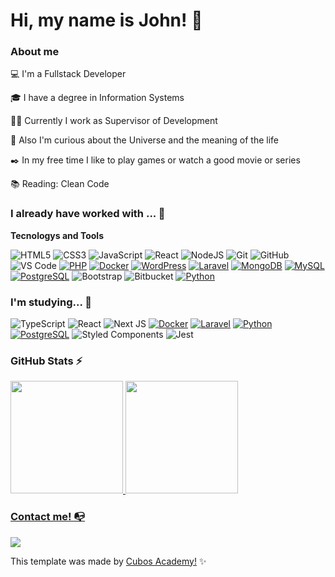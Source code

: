 # Hi, my name is John! 👋

### About me

💻 I'm a Fullstack Developer

🎓 I have a degree in Information Systems

👩‍💻 Currently I work as Supervisor of Development

🔎 Also I'm curious about the Universe and the meaning of the life

✒️ In my free time I like to play games or watch a good movie or series

📚 Reading: Clean Code

### I already have worked with ... 🔧

**Tecnologys and Tools**

<!-- (Aqui você pode adicionar tecnologias que aprendeu no curso, já listamos algumas delas, e outras que já domina)) -->

![HTML5](https://img.shields.io/badge/html5-%23E34F26.svg?style=for-the-badge&logo=html5&logoColor=white)
![CSS3](https://img.shields.io/badge/css3-%231572B6.svg?style=for-the-badge&logo=css3&logoColor=white)
![JavaScript](https://img.shields.io/badge/javascript-%23323330.svg?style=for-the-badge&logo=javascript&logoColor=%23F7DF1E)
![React](https://img.shields.io/badge/react-%2320232a.svg?style=for-the-badge&logo=react&logoColor=%2361DAFB)
![NodeJS](https://img.shields.io/badge/node.js-6DA55F?style=for-the-badge&logo=node.js&logoColor=white)
![Git](https://img.shields.io/badge/git-%23F05033.svg?style=for-the-badge&logo=git&logoColor=white)
![GitHub](https://img.shields.io/badge/github-%23121011.svg?style=for-the-badge&logo=github&logoColor=white)
![VS Code](https://img.shields.io/badge/VS%20Code-0078d7.svg?style=for-the-badge&logo=visual-studio-code&logoColor=white)
[![PHP](https://img.shields.io/badge/PHP-777BB4.svg?style=for-the-badge&logo=php&logoColor=white)](https://www.php.net/)
[![Docker](https://img.shields.io/badge/Docker-2496ED.svg?style=for-the-badge&logo=docker&logoColor=white)](https://www.docker.com/)
[![WordPress](https://img.shields.io/badge/WordPress-21759B.svg?style=for-the-badge&logo=wordpress&logoColor=white)](https://wordpress.org/)
[![Laravel](https://img.shields.io/badge/Laravel-FF2D20.svg?style=for-the-badge&logo=laravel&logoColor=white)](https://laravel.com/)
[![MongoDB](https://img.shields.io/badge/MongoDB-47A248.svg?style=for-the-badge&logo=mongodb&logoColor=white)](https://www.mongodb.com/)
[![MySQL](https://img.shields.io/badge/MySQL-4479A1.svg?style=for-the-badge&logo=mysql&logoColor=white)](https://www.mysql.com/)
[![PostgreSQL](https://img.shields.io/badge/PostgreSQL-4169E1.svg?style=for-the-badge&logo=postgresql&logoColor=white)](https://www.postgresql.org/)
![Bootstrap](https://img.shields.io/badge/bootstrap-%238511FA.svg?style=for-the-badge&logo=bootstrap&logoColor=white)
![Bitbucket](https://img.shields.io/badge/bitbucket-%230047B3.svg?style=for-the-badge&logo=bitbucket&logoColor=white)
[![Python](https://img.shields.io/badge/Python-3776AB.svg?style=for-the-badge&logo=python&logoColor=white)](https://www.python.org/)

<!-- (Já colocar tecnologias do On Demand que aprende no curso)) -->

### I'm studying... 🧩
<!-- (Aqui você pode adicionar tecnologias que está estudando, inclusive para aumentar essa lista você listamos algumas das tecnologias ensinadas na nossa [Assinatura On Demand](https://cubos.academy/cubosondemand)) -->

![TypeScript](https://img.shields.io/badge/typescript-%23007ACC.svg?style=for-the-badge&logo=typescript&logoColor=white)
![React](https://img.shields.io/badge/react-%2320232a.svg?style=for-the-badge&logo=react&logoColor=%2361DAFB)
![Next JS](https://img.shields.io/badge/Next-black?style=for-the-badge&logo=next.js&logoColor=white)
[![Docker](https://img.shields.io/badge/Docker-2496ED.svg?style=for-the-badge&logo=docker&logoColor=white)](https://www.docker.com/)
[![Laravel](https://img.shields.io/badge/Laravel-FF2D20.svg?style=for-the-badge&logo=laravel&logoColor=white)](https://laravel.com/)
[![Python](https://img.shields.io/badge/Python-3776AB.svg?style=for-the-badge&logo=python&logoColor=white)](https://www.python.org/)
[![PostgreSQL](https://img.shields.io/badge/PostgreSQL-4169E1.svg?style=for-the-badge&logo=postgresql&logoColor=white)](https://www.postgresql.org/)
![Styled Components](https://img.shields.io/badge/styled--components-DB7093?style=for-the-badge&logo=styled-components&logoColor=white)
![Jest](https://img.shields.io/badge/-jest-%23C21325?style=for-the-badge&logo=jest&logoColor=white)

<!-- (Você pode adicionar novas tecnologias insira ![Nome da Tecnologia](https://img.shields.io/badge/-[Nome da tecnologia]-[Cor do fundo]?style=flat-square&logo=[Nome da tecnologia])) -->

<!--
Substitua o usuário JohnKSSilva pelo seu usuário no GitHub.
-->

### GitHub Stats ⚡
<div>
<a href="https://github.com/JohnKSSilva">
<img height="180em" src="https://github-readme-stats.vercel.app/api/top-langs/?username=JohnKSSilva&layout=compact&langs_count=7&theme=dracula"/>
<img height="180em" src="https://github-readme-stats.vercel.app/api?username=JohnKSSilva&show_icons=true&theme=dracula&include_all_commits=true&count_private=true"/>
</div>

### Contact me! 📭
<div>
<a href="https://www.linkedin.com/in/john-ks-silva/" target="_blank"><img src="https://img.shields.io/badge/-LinkedIn-%230077B5?style=for-the-badge&logo=linkedin&logoColor=white" target="_blank"></a>   
</div>



This template was made by <a href="https://cubos.academy/" target="_blank">Cubos Academy!</a> ✨

<!--
**academy-readme-template** is a ✨ _special_ ✨ repository because its `README.md` (this file) appears on your GitHub profile.
-->
